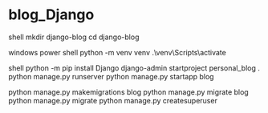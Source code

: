 # blog_Django

shell
mkdir django-blog
cd django-blog

windows power shell
python -m venv venv
.\venv\Scripts\activate

shell
python -m pip install Django
django-admin startproject personal_blog .
python manage.py runserver
python manage.py startapp blog

python manage.py makemigrations blog
python manage.py migrate blog
python manage.py migrate
python manage.py createsuperuser
